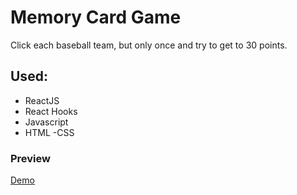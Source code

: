 # Memory Card Game

Click each baseball team, but only once and try to get to 30 points.

## Used:

- ReactJS
- React Hooks
- Javascript
- HTML
-CSS

### Preview

[Demo](https://chrisrbentley.github.io/memory-card/)
